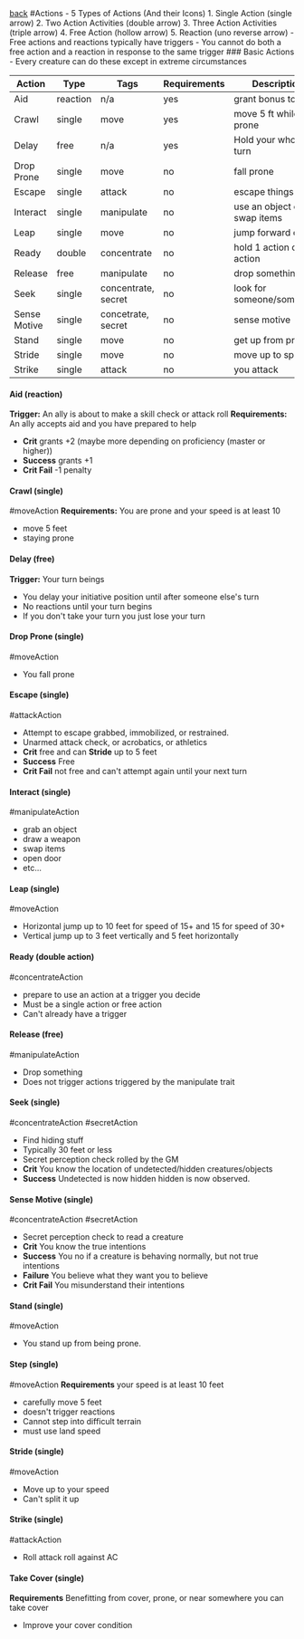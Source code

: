 <link rel="stylesheet" href="/styles.css">
<a href="/index.html">back</a>
#Actions
- 5 Types of Actions (And their Icons)
	1. Single Action (single arrow)
	2. Two Action Activities (double arrow)
	3. Three Action Activities (triple arrow)
	4. Free Action (hollow arrow)
	5. Reaction (uno reverse arrow)
- Free actions and reactions typically have triggers
	- You cannot do both a free action and a reaction in response to the same trigger
### Basic Actions
- Every creature can do these except in extreme circumstances

| Action       | Type     | Tags                | Requirements | Description                  |
| ------------ | -------- | ------------------- | ------------ | ---------------------------- |
| Aid          | reaction | n/a                 | yes          | grant bonus to ally          |
| Crawl        | single   | move                | yes          | move 5 ft while prone        |
| Delay        | free     | n/a                 | yes          | Hold your whole turn         |
| Drop Prone   | single   | move                | no           | fall prone                   |
| Escape       | single   | attack              | no           | escape things                |
| Interact     | single   | manipulate          | no           | use an object or swap items  |
| Leap         | single   | move                | no           | jump forward or up           |
| Ready        | double   | concentrate         | no           | hold 1 action or free action |
| Release      | free     | manipulate          | no           | drop something               |
| Seek         | single   | concentrate, secret | no           | look for someone/something   |
| Sense Motive | single   | concetrate, secret  | no           | sense motive                 |
| Stand        | single   | move                | no           | get up from prone            |
| Stride       | single   | move                | no           | move up to speed             |
| Strike       | single   | attack              | no           | you attack                   |

#### Aid (reaction)
**Trigger:** An ally is about to make a skill check or attack roll
**Requirements:** An ally accepts aid and you have prepared to help
- **Crit** grants +2 (maybe more depending on proficiency (master or higher))
- **Success** grants +1
- **Crit Fail** -1 penalty
#### Crawl (single)
#moveAction
**Requirements:** You are prone and your speed is at least 10
- move 5 feet
- staying prone
#### Delay (free)
**Trigger:** Your turn beings
- You delay your initiative position until after someone else's turn
- No reactions until your turn begins
- If you don't take your turn you just lose your turn
#### Drop Prone (single)
#moveAction 
- You fall prone
#### Escape (single)
#attackAction
- Attempt to escape grabbed, immobilized, or restrained.
- Unarmed attack check, or acrobatics, or athletics
- **Crit** free and can **Stride** up to 5 feet
- **Success** Free
- **Crit Fail** not free and can't attempt again until your next turn
#### Interact (single)
#manipulateAction
- grab an object
- draw a weapon
- swap items
- open door
- etc...
#### Leap (single)
#moveAction
- Horizontal jump up to 10 feet for speed of 15+ and 15 for speed of 30+
- Vertical jump up to 3 feet vertically and 5 feet horizontally
#### Ready (double action)
#concentrateAction
- prepare to use an action at a trigger you decide
- Must be a single action or free action
- Can't already have a trigger
#### Release (free)
#manipulateAction
- Drop something
- Does not trigger actions triggered by the manipulate trait
#### Seek (single)
#concentrateAction #secretAction
- Find hiding stuff
- Typically 30 feet or less
- Secret perception check rolled by the GM
- **Crit** You know the location of undetected/hidden creatures/objects
- **Success** Undetected is now hidden hidden is now observed. 
#### Sense Motive (single)
#concentrateAction #secretAction 
- Secret perception check to read a creature
- **Crit** You know the true intentions
- **Success** You no if a creature is behaving normally, but not true intentions
- **Failure** You believe what they want you to believe
- **Crit Fail** You misunderstand their intentions
#### Stand (single)
#moveAction 
- You stand up from being prone.
#### Step (single)
#moveAction 
**Requirements** your speed is at least 10 feet
- carefully move 5 feet 
- doesn't trigger reactions
- Cannot step into difficult terrain
- must use land speed
#### Stride (single)
#moveAction 
- Move up to your speed
- Can't split it up
#### Strike (single)
#attackAction 
- Roll attack roll against AC
#### Take Cover (single)
**Requirements** Benefitting from cover, prone, or near somewhere you can take cover
- Improve your cover condition
